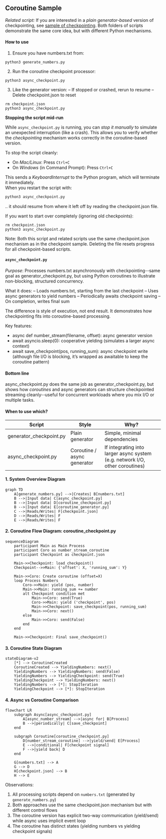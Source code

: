 
## Coroutine Sample

*Related script:* If you are interested in a *plain generator-based* version of
checkpointing, see [sample of checkpointing](./../checkpoint/).
Both folders of scripts demonstrate the same core idea, but with different Python
mechanisms.


#### How to use

1. Ensure you have numbers.txt from:

```shell
python3 generate_numbers.py
```

2. Run the coroutine checkpoint processor:

```shell
python3 async_checkpoint.py
```

3. Like the generator version:
– If stopped or crashed, rerun to resume
– Delete checkpoint.json to reset

```shell
rm checkpoint.json
python3 async_checkpoint.py
```


__Stopping the script mid-run__

While `async_checkpoint.py` is running, you can *stop it manually* to simulate
an unexpected interruption (like a crash). This allows you to verify whether the
*checkpointing* mechanism works correctly in the coroutine-based version.

To stop the script cleanly:

- On *Mac/Linux*: Press `Ctrl+C`
- On *Windows* (in Command Prompt): Press `Ctrl+C`

This sends a *KeyboardInterrupt* to the Python program, which will terminate it immediately.  
When you restart the script with:

```bash
python3 async_checkpoint.py
```
.. it should resume from where it left off by reading the checkpoint.json file.


If you want to start over completely (ignoring old checkpoints):

```shell
rm checkpoint.json
python3 async_checkpoint.py
```

Note: Both this script and related scripts use the same checkpoint.json mechanism as in the checkpoint sample.
Deleting the file resets progress for all checkpoint-based scripts.


#### `async_checkpoint.py`

*Purpose*: Processes numbers.txt asynchronously with checkpointing--same goal as generator_checkpoint.py,
but using Python coroutines to illustrate non-blocking, structured concurrency.

What it does:
– Loads numbers.txt, starting from the last checkpoint
– Uses async generators to yield numbers
– Periodically awaits checkpoint saving
– On completion, writes final sum

The difference is style of execution, not end result. It demonstrates how checkpointing fits into
coroutine-based processing.

Key features:
- async def number_stream(filename, offset): async generator version
- await asyncio.sleep(0): cooperative yielding (simulates a larger async context)
- await save_checkpoint(pos, running_sum): async checkpoint write (although file I/O is blocking, it’s wrapped as awaitable to keep the coroutine pattern)

#### Bottom line

async_checkpoint.py does the same job as generator_checkpoint.py, but shows how
*coroutines* and async generators can structure checkpointed streaming cleanly--useful
for concurrent workloads where you mix I/O or multiple tasks.

#### When to use which?

| Script                  | Style                       | Why?                                                                |
|-------------------------|-----------------------------|---------------------------------------------------------------------|
| generator_checkpoint.py | Plain generator             | Simple, minimal dependencies                                        |
| async_checkpoint.py     | Coroutine / async generator | If integrating into larger async system (e.g. network I/O, other coroutines) |



#### 1. System Overview Diagram

```mermaid
graph TD
    A[generate_numbers.py] -->|Creates| B[numbers.txt]
    B -->|Input data| C[async_checkpoint.py]
    B -->|Input data| D[coroutine_checkpoint.py]
    B -->|Input data| E[coroutine_generator.py]
    C -->|Reads/Writes| F[checkpoint.json]
    D -->|Reads/Writes| F
    E -->|Reads/Writes| F
```

#### 2. Coroutine Flow Diagram: coroutine_checkpoint.py

```mermaid
sequenceDiagram
    participant Main as Main Process
    participant Coro as number_stream_coroutine
    participant Checkpoint as checkpoint.json
    
    Main->>Checkpoint: load_checkpoint()
    Checkpoint-->>Main: {'offset': X, 'running_sum': Y}
    
    Main->>Coro: Create coroutine (offset=X)
    loop Process Numbers
        Coro->>Main: yield (pos, number)
        Main->>Main: running_sum += number
        alt Checkpoint condition met
            Main->>Coro: send(True)
            Coro->>Main: yield ('checkpoint', pos)
            Main->>Checkpoint: save_checkpoint(pos, running_sum)
            Main->>Coro: next()
        else
            Main->>Coro: send(False)
        end
    end
    
    Main->>Checkpoint: Final save_checkpoint()
```

#### 3. Coroutine State Diagram

```mermaid
stateDiagram-v2
    [*] --> CoroutineCreated
    CoroutineCreated --> YieldingNumbers: next()
    YieldingNumbers --> YieldingNumbers: send(False)
    YieldingNumbers --> YieldingCheckpoint: send(True)
    YieldingCheckpoint --> YieldingNumbers: next()
    YieldingNumbers --> [*]: StopIteration
    YieldingCheckpoint --> [*]: StopIteration
```

#### 4. Async vs Coroutine Comparison

```mermaid
flowchart LR
    subgraph Async[async_checkpoint.py]
        A[async_number_stream] -->|async for| B[Process]
        B -->|periodically| C[save_checkpoint]
    end
    
    subgraph Coroutine[coroutine_checkpoint.py]
        D[number_stream_coroutine] -->|yield/send| E[Process]
        E -->|conditional| F[checkpoint signal]
        F -->|yield back| D
    end
    
    G[numbers.txt] --> A
    G --> D
    H[checkpoint.json] --> B
    H --> E
```

Observations:
1. All processing scripts depend on `numbers.txt` (generated by `generate_numbers.py`)
2. Both approaches use the same checkpoint.json mechanism but with different control flows
3. The coroutine version has explicit two-way communication (yield/send) while async uses implicit event loop
4. The coroutine has distinct states (yielding numbers vs yielding checkpoint signals)


